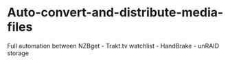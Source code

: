 # Auto-convert-and-distribute-media-files
Full automation between NZBget - Trakt.tv watchlist - HandBrake - unRAID storage
